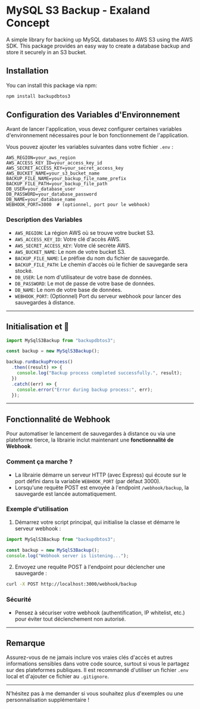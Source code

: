 # MySQL S3 Backup - Exaland Concept

A simple library for backing up MySQL databases to AWS S3 using the AWS SDK. This package provides an easy way to create a database backup and store it securely in an S3 bucket.

## Installation

You can install this package via npm:

```bash
npm install backupdbtos3
```

## Configuration des Variables d'Environnement

Avant de lancer l'application, vous devez configurer certaines variables d'environnement nécessaires pour le bon fonctionnement de l'application.

Vous pouvez ajouter les variables suivantes dans votre fichier `.env` :

```
AWS_REGION=your_aws_region
AWS_ACCESS_KEY_ID=your_access_key_id
AWS_SECRET_ACCESS_KEY=your_secret_access_key
AWS_BUCKET_NAME=your_s3_bucket_name
BACKUP_FILE_NAME=your_backup_file_name_prefix
BACKUP_FILE_PATH=your_backup_file_path
DB_USER=your_database_user
DB_PASSWORD=your_database_password
DB_NAME=your_database_name
WEBHOOK_PORT=3000  # (optionnel, port pour le webhook)
```

### Description des Variables

- `AWS_REGION`: La région AWS où se trouve votre bucket S3.
- `AWS_ACCESS_KEY_ID`: Votre clé d'accès AWS.
- `AWS_SECRET_ACCESS_KEY`: Votre clé secrète AWS.
- `AWS_BUCKET_NAME`: Le nom de votre bucket S3.
- `BACKUP_FILE_NAME`: Le préfixe du nom du fichier de sauvegarde.
- `BACKUP_FILE_PATH`: Le chemin d'accès où le fichier de sauvegarde sera stocké.
- `DB_USER`: Le nom d'utilisateur de votre base de données.
- `DB_PASSWORD`: Le mot de passe de votre base de données.
- `DB_NAME`: Le nom de votre base de données.
- `WEBHOOK_PORT`: (Optionnel) Port du serveur webhook pour lancer des sauvegardes à distance.

---

## Initialisation et 🚀

```javascript
import MySqlS3Backup from "backupdbtos3"; 

const backup = new MySqlS3Backup();

backup.runBackupProcess()
  .then((result) => {
    console.log("Backup process completed successfully.", result);
  })
  .catch((err) => {
    console.error("Error during backup process:", err);
  });
```

---

## Fonctionnalité de Webhook

Pour automatiser le lancement de sauvegardes à distance ou via une plateforme tierce, la librairie inclut maintenant une **fonctionnalité de Webhook**.

### Comment ça marche ?

- La librairie démarre un serveur HTTP (avec Express) qui écoute sur le port défini dans la variable `WEBHOOK_PORT` (par défaut 3000).
- Lorsqu'une requête POST est envoyée à l'endpoint `/webhook/backup`, la sauvegarde est lancée automatiquement.

### Exemple d'utilisation

1. Démarrez votre script principal, qui initialise la classe et démarre le serveur webhook :

```javascript
import MySqlS3Backup from "backupdbtos3";

const backup = new MySqlS3Backup();
console.log("Webhook server is listening...");
```

2. Envoyez une requête POST à l'endpoint pour déclencher une sauvegarde :

```bash
curl -X POST http://localhost:3000/webhook/backup
```

### Sécurité

- Pensez à sécuriser votre webhook (authentification, IP whitelist, etc.) pour éviter tout déclenchement non autorisé.

---

## Remarque

Assurez-vous de ne jamais inclure vos vraies clés d'accès et autres informations sensibles dans votre code source, surtout si vous le partagez sur des plateformes publiques. Il est recommandé d'utiliser un fichier `.env` local et d'ajouter ce fichier au `.gitignore`.

---

N'hésitez pas à me demander si vous souhaitez plus d'exemples ou une personnalisation supplémentaire !